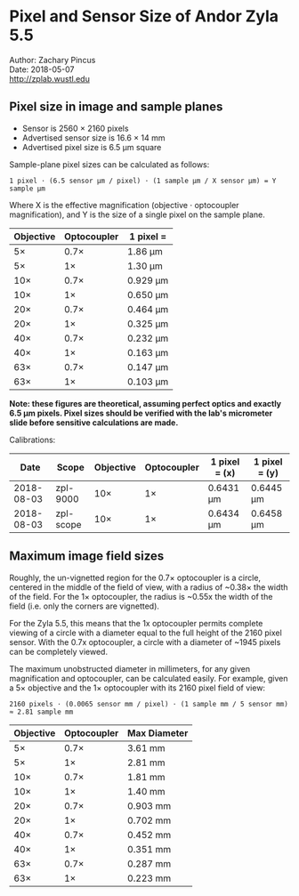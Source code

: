 # Pixel and Sensor Size of Andor Zyla 5.5
Author: Zachary Pincus  
Date: 2018-05-07  
http://zplab.wustl.edu

## Pixel size in image and sample planes
- Sensor is 2560 × 2160 pixels
- Advertised sensor size is 16.6 × 14 mm
- Advertised pixel size is 6.5 µm square

Sample-plane pixel sizes can be calculated as follows:
```
1 pixel ⋅ (6.5 sensor µm / pixel) ⋅ (1 sample µm / X sensor µm) = Y sample µm
```
Where X is the effective magnification (objective ⋅ optocoupler magnification), and Y is the size of a single pixel on the sample plane.

|Objective|Optocoupler|1 pixel =|
|---------|-----------|---------|
| 5×      | 0.7×      | 1.86 µm |
| 5×      | 1×        | 1.30 µm |
| 10×     | 0.7×      | 0.929 µm|
| 10×     | 1×        | 0.650 µm|
| 20×     | 0.7×      | 0.464 µm|
| 20×     | 1×        | 0.325 µm|
| 40×     | 0.7×      | 0.232 µm|
| 40×     | 1×        | 0.163 µm|
| 63×     | 0.7×      | 0.147 µm|
| 63×     | 1×        | 0.103 µm|

**Note: these figures are theoretical, assuming perfect optics and exactly 6.5 µm pixels. Pixel sizes should be verified with the lab's micrometer slide before sensitive calculations are made.**

Calibrations:

|   Date   |  Scope  |Objective|Optocoupler|1 pixel = (x)|1 pixel = (y)|
|----------|---------|---------|-----------|-------------|-------------|
|2018-08-03|zpl-9000 | 10×     | 1×        |  0.6431 µm  |  0.6445 µm  |
|2018-08-03|zpl-scope| 10×     | 1×        |  0.6434 µm  |  0.6458 µm  |


## Maximum image field sizes
Roughly, the un-vignetted region for the 0.7× optocoupler is a circle, centered in the middle of the field of view, with a radius of ~0.38× the width of the field. For the 1× optocoupler, the radius is ~0.55x the width of the field (i.e. only the corners are vignetted).

For the Zyla 5.5, this means that the 1x optocoupler permits complete viewing of a circle with a diameter equal to the full height of the 2160 pixel sensor. With the 0.7x optocoupler, a circle with a diameter of ~1945 pixels can be completely viewed.

The maximum unobstructed diameter in millimeters, for any given magnification and optocoupler, can be calculated easily. For example, given a 5× objective and the 1× optocoupler with its 2160 pixel field of view:
```
2160 pixels ⋅ (0.0065 sensor mm / pixel) ⋅ (1 sample mm / 5 sensor mm) ≈ 2.81 sample mm
```

|Objective|Optocoupler|Max Diameter|
|---------|-----------|------------|
| 5×      | 0.7×      | 3.61 mm    |
| 5×      | 1×        | 2.81 mm    |
| 10×     | 0.7×      | 1.81 mm    |
| 10×     | 1×        | 1.40 mm    |
| 20×     | 0.7×      | 0.903 mm   |
| 20×     | 1×        | 0.702 mm   |
| 40×     | 0.7×      | 0.452 mm   |
| 40×     | 1×        | 0.351 mm   |
| 63×     | 0.7×      | 0.287 mm   |
| 63×     | 1×        | 0.223 mm   |

